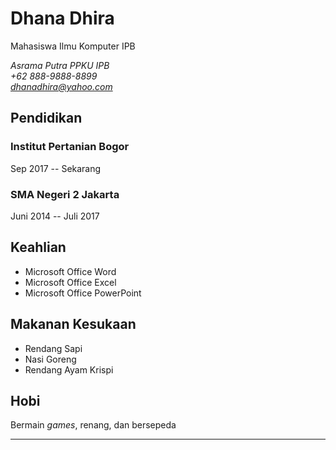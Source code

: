 **Dhana Dhira**[](#dhana-dhira)
===============================

Mahasiswa Ilmu Komputer IPB

*Asrama Putra PPKU IPB*\
*+62 888-9888-8899*\
*dhanadhira@yahoo.com*

Pendidikan[](#pendidikan)
-------------------------
### Institut Pertanian Bogor[](#institut-pertanian-bogor)
Sep 2017 -- Sekarang

### SMA Negeri 2 Jakarta[](#sma-negeri-2-jakarta)
Juni 2014 -- Juli 2017

Keahlian[](#keahlian)
---------------------
- Microsoft Office Word
- Microsoft Office Excel
- Microsoft Office PowerPoint

Makanan Kesukaan[](#makanan-kesukaan)
-------------------------------------
- Rendang Sapi
- Nasi Goreng
- Rendang Ayam Krispi

Hobi[](#hobi)
-------------
Bermain *games*, renang, dan bersepeda

---
